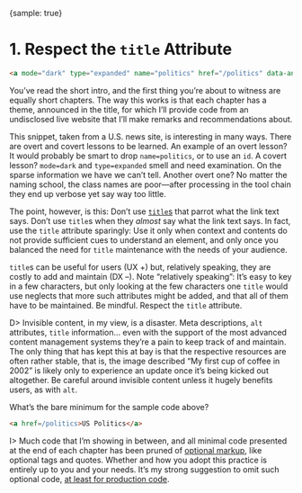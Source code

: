 {sample: true}
# 1. Respect the `title` Attribute

```html
<a mode="dark" type="expanded" name="politics" href="/politics" data-analytics="header_expanded-nav" title="visit the US Politics section" class="nav-linksstyles__Link-sc-1tike8v-0 nav-linksstyles__SectionLink-sc-1tike8v-4 bwVECJ">US Politics</a>
```

You’ve read the short intro, and the first thing you’re about to witness are equally short chapters. The way this works is that each chapter has a theme, announced in the title, for which I’ll provide code from an undisclosed live website that I’ll make remarks and recommendations about.

This snippet, taken from a U.S. news site, is interesting in many ways. There are overt and covert lessons to be learned. An example of an overt lesson? It would probably be smart to drop `name=politics`, or to use an `id`. A covert lesson? `mode=dark` and `type=expanded` smell and need examination. On the sparse information we have we can’t tell. Another overt one? No matter the naming school, the class names are poor—after processing in the tool chain they end up verbose yet say way too little.

The point, however, is this: Don’t use [`title`s](https://html.spec.whatwg.org/multipage/dom.html#the-title-attribute) that parrot what the link text says. Don’t use `title`s when they _almost_ say what the link text says. In fact, use the `title` attribute sparingly: Use it only when context and contents do not provide sufficient cues to understand an element, and only once you balanced the need for `title` maintenance with the needs of your audience.

`title`s can be useful for users (UX +) but, relatively speaking, they are costly to add and maintain (DX –). Note “relatively speaking”: It’s easy to key in a few characters, but only looking at the few characters one `title` would use neglects that more such attributes might be added, and that all of them have to be maintained. Be mindful. Respect the `title` attribute.

D> Invisible content, in my view, is a disaster. Meta descriptions, `alt` attributes, `title` information… even with the support of the most advanced content management systems they’re a pain to keep track of and maintain. The only thing that has kept this at bay is that the respective resources are often rather stable, that is, the image described “My first cup of coffee in 2002” is likely only to experience an update once it’s being kicked out altogether. Be careful around invisible content unless it hugely benefits users, as with `alt`. 

What’s the bare minimum for the sample code above?

```html
<a href=/politics>US Politics</a>
```

I> Much code that I’m showing in between, and all minimal code presented at the end of each chapter has been pruned of [optional markup](https://meiert.com/en/blog/optional-html/), like optional tags and quotes. Whether and how you adopt this practice is entirely up to you and your needs. It’s my strong suggestion to omit such optional code, [at least for production code](https://meiert.com/en/blog/html-performance/).
